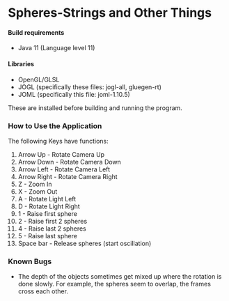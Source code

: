# Spheres-Strings and Other Things

#### Build requirements 
- Java 11 (Language level 11)

#### Libraries 
- OpenGL/GLSL 
- JOGL (specifically these files: jogl-all, gluegen-rt)
- JOML (specifically this file: joml-1.10.5)

These are installed before building and running the program. 

### How to Use the Application 

The following Keys have functions:

1. Arrow Up - Rotate Camera Up 
2. Arrow Down - Rotate Camera Down 
3. Arrow Left - Rotate Camera Left 
4. Arrow Right - Rotate Camera Right 
5. Z - Zoom In 
6. X - Zoom Out 
7. A - Rotate Light Left
8. D - Rotate Light Right 
9. 1 - Raise first sphere 
10. 2 - Raise first 2 spheres 
11. 4 - Raise last 2 spheres 
12. 5 - Raise last sphere 
13. Space bar - Release spheres (start oscillation)

### Known Bugs 
- The depth of the objects sometimes get mixed up where the rotation is done slowly. For example, the spheres seem to overlap, the frames cross each other.

